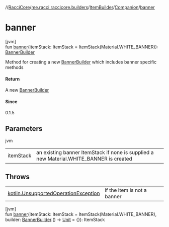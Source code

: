 //[RacciCore](../../../../index.md)/[me.racci.raccicore.builders](../../index.md)/[ItemBuilder](../index.md)/[Companion](index.md)/[banner](banner.md)

# banner

[jvm]\
fun [banner](banner.md)(itemStack: ItemStack = ItemStack(Material.WHITE_BANNER)): [BannerBuilder](../../-banner-builder/index.md)

Method for creating a new [BannerBuilder](../../-banner-builder/index.md) which includes banner specific methods

#### Return

A new [BannerBuilder](../../-banner-builder/index.md)

#### Since

0.1.5

## Parameters

jvm

| | |
|---|---|
| itemStack | an existing banner ItemStack if none is supplied a new Material.WHITE_BANNER is created |

## Throws

| | |
|---|---|
| [kotlin.UnsupportedOperationException](https://kotlinlang.org/api/latest/jvm/stdlib/kotlin/-unsupported-operation-exception/index.html) | if the item is not a banner |

[jvm]\
fun [banner](banner.md)(itemStack: ItemStack = ItemStack(Material.WHITE_BANNER), builder: [BannerBuilder](../../-banner-builder/index.md).() -&gt; [Unit](https://kotlinlang.org/api/latest/jvm/stdlib/kotlin/-unit/index.html) = {}): ItemStack
